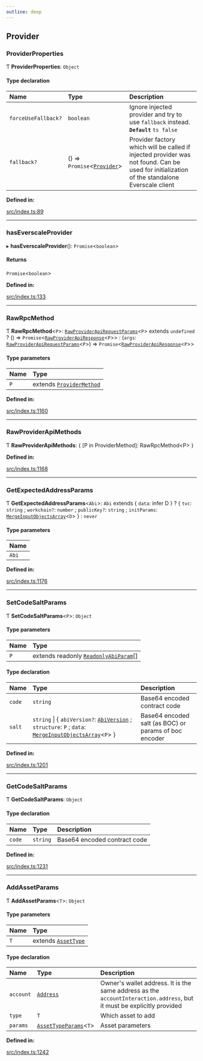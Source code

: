 ```yaml
---
outline: deep
---
```


## Provider

### ProviderProperties

Ƭ **ProviderProperties**: `Object`

#### Type declaration

| Name                | Type                                                   | Description                                                                                                                                 |
| :------------------ | :----------------------------------------------------- | :------------------------------------------------------------------------------------------------------------------------------------------ |
| `forceUseFallback?` | `boolean`                                              | Ignore injected provider and try to use `fallback` instead. **`Default`** `ts false `                                                       |
| `fallback?`         | () => `Promise`<[`Provider`](interfaces/Provider.md)\> | Provider factory which will be called if injected provider was not found. Can be used for initialization of the standalone Everscale client |

**Defined in:**

[src/index.ts:89](https://github.com/Cyace84/everscale-inpage-provider/blob/14e397c/src/index.ts#L89)

---

### hasEverscaleProvider

▸ **hasEverscaleProvider**(): `Promise`<`boolean`\>

#### Returns

`Promise`<`boolean`\>

**Defined in:**

[src/index.ts:133](https://github.com/Cyace84/everscale-inpage-provider/blob/14e397c/src/index.ts#L133)

---

### RawRpcMethod

Ƭ **RawRpcMethod**<`P`\>: [`RawProviderApiRequestParams`](README.md#rawproviderapirequestparams)<`P`\> extends `undefined` ? () => `Promise`<[`RawProviderApiResponse`](README.md#rawproviderapiresponse)<`P`\>\> : (`args`: [`RawProviderApiRequestParams`](README.md#rawproviderapirequestparams)<`P`\>) => `Promise`<[`RawProviderApiResponse`](README.md#rawproviderapiresponse)<`P`\>\>

#### Type parameters

| Name | Type                                                 |
| :--- | :--------------------------------------------------- |
| `P`  | extends [`ProviderMethod`](README.md#providermethod) |

**Defined in:**

[src/index.ts:1160](https://github.com/Cyace84/everscale-inpage-provider/blob/14e397c/src/index.ts#L1160)

---

### RawProviderApiMethods

Ƭ **RawProviderApiMethods**: { [P in ProviderMethod]: RawRpcMethod<P\> }

**Defined in:**

[src/index.ts:1168](https://github.com/Cyace84/everscale-inpage-provider/blob/14e397c/src/index.ts#L1168)

---

### GetExpectedAddressParams

Ƭ **GetExpectedAddressParams**<`Abi`\>: `Abi` extends { `data`: infer D } ? { `tvc`: `string` ; `workchain?`: `number` ; `publicKey?`: `string` ; `initParams`: [`MergeInputObjectsArray`](README.md#mergeinputobjectsarray)<`D`\> } : `never`

#### Type parameters

| Name  |
| :---- |
| `Abi` |

**Defined in:**

[src/index.ts:1176](https://github.com/Cyace84/everscale-inpage-provider/blob/14e397c/src/index.ts#L1176)

---

### SetCodeSaltParams

Ƭ **SetCodeSaltParams**<`P`\>: `Object`

#### Type parameters

| Name | Type                                                                |
| :--- | :------------------------------------------------------------------ |
| `P`  | extends readonly [`ReadonlyAbiParam`](README.md#readonlyabiparam)[] |

#### Type declaration

| Name   | Type                                                                                                                                                                | Description                                           |
| :----- | :------------------------------------------------------------------------------------------------------------------------------------------------------------------ | :---------------------------------------------------- |
| `code` | `string`                                                                                                                                                            | Base64 encoded contract code                          |
| `salt` | `string` \| { `abiVersion?`: [`AbiVersion`](README.md#abiversion) ; `structure`: `P` ; `data`: [`MergeInputObjectsArray`](README.md#mergeinputobjectsarray)<`P`\> } | Base64 encoded salt (as BOC) or params of boc encoder |

**Defined in:**

[src/index.ts:1201](https://github.com/Cyace84/everscale-inpage-provider/blob/14e397c/src/index.ts#L1201)

---

### GetCodeSaltParams

Ƭ **GetCodeSaltParams**: `Object`

#### Type declaration

| Name   | Type     | Description                  |
| :----- | :------- | :--------------------------- |
| `code` | `string` | Base64 encoded contract code |

**Defined in:**

[src/index.ts:1231](https://github.com/Cyace84/everscale-inpage-provider/blob/14e397c/src/index.ts#L1231)

---

### AddAssetParams

Ƭ **AddAssetParams**<`T`\>: `Object`

#### Type parameters

| Name | Type                                       |
| :--- | :----------------------------------------- |
| `T`  | extends [`AssetType`](README.md#assettype) |

#### Type declaration

| Name      | Type                                                 | Description                                                                                                            |
| :-------- | :--------------------------------------------------- | :--------------------------------------------------------------------------------------------------------------------- |
| `account` | [`Address`](classes/Address.md)                      | Owner's wallet address. It is the same address as the `accountInteraction.address`, but it must be explicitly provided |
| `type`    | `T`                                                  | Which asset to add                                                                                                     |
| `params`  | [`AssetTypeParams`](README.md#assettypeparams)<`T`\> | Asset parameters                                                                                                       |

**Defined in:**

[src/index.ts:1242](https://github.com/Cyace84/everscale-inpage-provider/blob/14e397c/src/index.ts#L1242)
